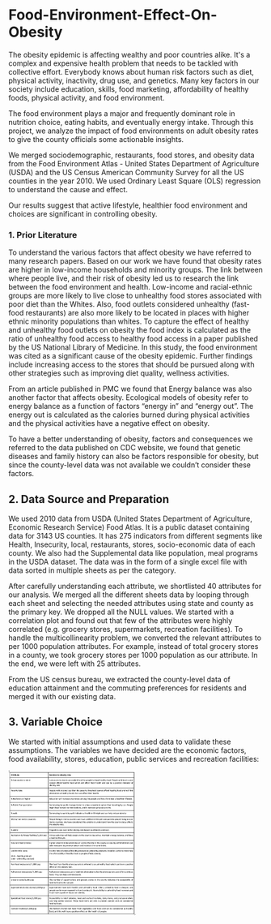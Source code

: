 # Food-Environment-Effect-On-Obesity

The obesity epidemic is affecting wealthy and poor countries alike. It's a complex and expensive health problem that needs to be tackled with collective effort. Everybody knows about human risk factors such as diet, physical activity, inactivity, drug use, and genetics. Many key factors in our society include education, skills, food marketing, affordability of healthy foods, physical activity, and food environment.

The food environment plays a major and frequently dominant role in nutrition choice, eating habits, and eventually energy intake. Through this project, we analyze the impact of food environments on adult obesity rates to give the county officials some actionable insights.

We merged sociodemographic, restaurants, food stores, and obesity data from the Food Environment Atlas - United States Department of Agriculture (USDA) and the US Census American Community Survey for all the US counties in the year 2010. We used Ordinary Least Square (OLS) regression to understand the cause and effect.

Our results suggest that active lifestyle, healthier food environment and choices are significant in controlling obesity.

### 1. Prior Literature 

To understand the various factors that affect obesity we have referred to many research papers. Based on our work we have found that obesity rates are higher in low-income households and minority groups. The link between where people live, and their risk of obesity led us to research the link between the food environment and health.  Low-income and racial-ethnic groups are more likely to live close to unhealthy food stores associated with poor diet than the Whites. Also, food outlets considered unhealthy (fast-food restaurants) are also more likely to be located in places with higher ethnic minority populations than whites. To capture the effect of healthy and unhealthy food outlets on obesity the food index is calculated as the ratio of unhealthy food access to healthy food access in a paper published by the US National Library of Medicine. In this study, the food environment was cited as a significant cause of the obesity epidemic. Further findings include increasing access to the stores that should be pursued along with other strategies such as improving diet quality, wellness activities. 

From an article published in PMC we found that Energy balance was also another factor that affects obesity. Ecological models of obesity refer to energy balance as a function of factors “energy in” and “energy out”. The energy out is calculated as the calories burned during physical activities and the physical activities have a negative effect on obesity.

To have a better understanding of obesity, factors and consequences we referred to the data published on CDC website, we found that genetic diseases and family history can also be factors responsible for obesity, but since the county-level data was not available we couldn’t consider these factors. 

## 2.	Data Source and Preparation 

We used 2010 data from USDA (United States Department of Agriculture, Economic Research Service) Food Atlas. It is a public dataset containing data for 3143 US counties. It has 275 indicators from different segments like Health, Insecurity, local, restaurants, stores, socio-economic data of each county. We also had the Supplemental data like population, meal programs in the USDA dataset. The data was in the form of a single excel file with data sorted in multiple sheets as per the category. 

After carefully understanding each attribute, we shortlisted 40 attributes for our analysis. We merged all the different sheets data by looping through each sheet and selecting the needed attributes using state and county as the primary key. We dropped all the NULL values. We started with a correlation plot and found out that few of the attributes were highly correlated (e.g. grocery stores, supermarkets, recreation facilities). To handle the multicollinearity problem, we converted the relevant attributes to per 1000 population attributes. For example, instead of total grocery stores in a county, we took grocery stores per 1000 population as our attribute. In the end, we were left with 25 attributes.

From the US census bureau, we extracted the county-level data of education attainment and the commuting preferences for residents and merged it with our existing data.

## 3. Variable Choice

We started with initial assumptions and used data to validate these assumptions. The variables we have decided are the economic factors, food availability, stores, education, public services and recreation facilities:

<img src="https://github.com/netisheth/Food-Environment-Effect-On-Obesity/blob/master/pictures/1.jpg" alt="alt text" width="50%" height="50%">


